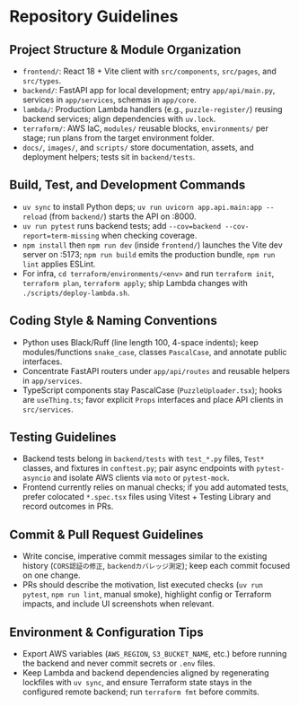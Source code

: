 # Repository Guidelines

## Project Structure & Module Organization
- `frontend/`: React 18 + Vite client with `src/components`, `src/pages`, and `src/types`.
- `backend/`: FastAPI app for local development; entry `app/api/main.py`, services in `app/services`, schemas in `app/core`.
- `lambda/`: Production Lambda handlers (e.g., `puzzle-register/`) reusing backend services; align dependencies with `uv.lock`.
- `terraform/`: AWS IaC, `modules/` reusable blocks, `environments/` per stage; run plans from the target environment folder.
- `docs/`, `images/`, and `scripts/` store documentation, assets, and deployment helpers; tests sit in `backend/tests`.

## Build, Test, and Development Commands
- `uv sync` to install Python deps; `uv run uvicorn app.api.main:app --reload` (from `backend/`) starts the API on :8000.
- `uv run pytest` runs backend tests; add `--cov=backend --cov-report=term-missing` when checking coverage.
- `npm install` then `npm run dev` (inside `frontend/`) launches the Vite dev server on :5173; `npm run build` emits the production bundle, `npm run lint` applies ESLint.
- For infra, `cd terraform/environments/<env>` and run `terraform init`, `terraform plan`, `terraform apply`; ship Lambda changes with `./scripts/deploy-lambda.sh`.

## Coding Style & Naming Conventions
- Python uses Black/Ruff (line length 100, 4-space indents); keep modules/functions `snake_case`, classes `PascalCase`, and annotate public interfaces.
- Concentrate FastAPI routers under `app/api/routes` and reusable helpers in `app/services`.
- TypeScript components stay PascalCase (`PuzzleUploader.tsx`); hooks are `useThing.ts`; favor explicit `Props` interfaces and place API clients in `src/services`.

## Testing Guidelines
- Backend tests belong in `backend/tests` with `test_*.py` files, `Test*` classes, and fixtures in `conftest.py`; pair async endpoints with `pytest-asyncio` and isolate AWS clients via `moto` or `pytest-mock`.
- Frontend currently relies on manual checks; if you add automated tests, prefer colocated `*.spec.tsx` files using Vitest + Testing Library and record outcomes in PRs.

## Commit & Pull Request Guidelines
- Write concise, imperative commit messages similar to the existing history (`CORS認証の修正`, `backendカバレッジ測定`); keep each commit focused on one change.
- PRs should describe the motivation, list executed checks (`uv run pytest`, `npm run lint`, manual smoke), highlight config or Terraform impacts, and include UI screenshots when relevant.

## Environment & Configuration Tips
- Export AWS variables (`AWS_REGION`, `S3_BUCKET_NAME`, etc.) before running the backend and never commit secrets or `.env` files.
- Keep Lambda and backend dependencies aligned by regenerating lockfiles with `uv sync`, and ensure Terraform state stays in the configured remote backend; run `terraform fmt` before commits.
